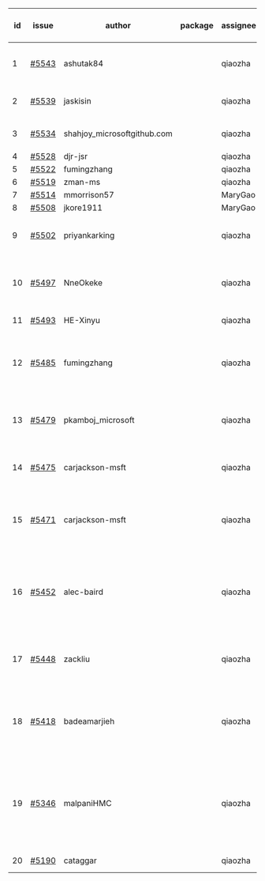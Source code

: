 | id | issue | author | package | assignee | bot advice | created date of issue | target release date | date from target |
| ------ | ------ | ------ | ------ | ------ | ------ | ------ | ------ | :-----: |
| 1 | [#5543](https://github.com/Azure/sdk-release-request/issues/5543) | ashutak84 |  | qiaozha | new issue. close to release date. | 09-27 | 09-29 | 1 |
| 2 | [#5539](https://github.com/Azure/sdk-release-request/issues/5539) | jaskisin |  | qiaozha | new issue. new comment. | 09-27 | 10-24 |  |
| 3 | [#5534](https://github.com/Azure/sdk-release-request/issues/5534) | shahjoy_microsoftgithub.com |  | qiaozha | Attention to inconsistent tag. | 09-25 | 10-25 |  |
| 4 | [#5528](https://github.com/Azure/sdk-release-request/issues/5528) | djr-jsr |  | qiaozha | new issue. | 09-25 | 10-25 |  |
| 5 | [#5522](https://github.com/Azure/sdk-release-request/issues/5522) | fumingzhang |  | qiaozha | new issue. | 09-24 | 10-24 |  |
| 6 | [#5519](https://github.com/Azure/sdk-release-request/issues/5519) | zman-ms |  | qiaozha | new issue. | 09-24 | 10-25 |  |
| 7 | [#5514](https://github.com/Azure/sdk-release-request/issues/5514) | mmorrison57 |  | MaryGao | new issue. | 09-18 | 10-25 |  |
| 8 | [#5508](https://github.com/Azure/sdk-release-request/issues/5508) | jkore1911 |  | MaryGao | new issue. | 09-16 | 10-24 |  |
| 9 | [#5502](https://github.com/Azure/sdk-release-request/issues/5502) | priyankarking |  | qiaozha | close to release date. HoldOn. | 09-13 | 09-27 | 0 |
| 10 | [#5497](https://github.com/Azure/sdk-release-request/issues/5497) | NneOkeke |  | qiaozha | close to release date. FirstBeta. TypeSpec. | 09-13 | 09-27 | 0 |
| 11 | [#5493](https://github.com/Azure/sdk-release-request/issues/5493) | HE-Xinyu |  | qiaozha | new comment. | 09-13 | 10-24 |  |
| 12 | [#5485](https://github.com/Azure/sdk-release-request/issues/5485) | fumingzhang |  | qiaozha | close to release date. Attention to inconsistent tag. | 09-12 | 09-26 | -1 |
| 13 | [#5479](https://github.com/Azure/sdk-release-request/issues/5479) | pkamboj_microsoft |  | qiaozha | new comment. close to release date. | 09-10 | 09-26 | -1 |
| 14 | [#5475](https://github.com/Azure/sdk-release-request/issues/5475) | carjackson-msft |  | qiaozha | new issue. close to release date. | 09-09 | 09-27 | 0 |
| 15 | [#5471](https://github.com/Azure/sdk-release-request/issues/5471) | carjackson-msft |  | qiaozha | close to release date. Attention to inconsistent tag. | 09-09 | 09-27 | 0 |
| 16 | [#5452](https://github.com/Azure/sdk-release-request/issues/5452) | alec-baird |  | qiaozha | new comment. close to release date. Attention to inconsistent tag. | 08-30 | 09-27 | 0 |
| 17 | [#5448](https://github.com/Azure/sdk-release-request/issues/5448) | zackliu |  | qiaozha | multi readme link! close to release date. | 08-26 | 09-26 | -1 |
| 18 | [#5418](https://github.com/Azure/sdk-release-request/issues/5418) | badeamarjieh |  | qiaozha | new comment. close to release date. FirstBeta. TypeSpec. | 08-12 | 09-26 | -1 |
| 19 | [#5346](https://github.com/Azure/sdk-release-request/issues/5346) | malpaniHMC |  | qiaozha | new comment. close to release date. Attention to inconsistent tag. HoldOn. | 07-18 | 09-26 | -1 |
| 20 | [#5190](https://github.com/Azure/sdk-release-request/issues/5190) | cataggar |  | qiaozha | new comment. | 05-08 | 06-25 |  |
